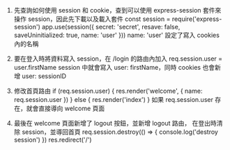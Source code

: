 1. 先查詢如何使用 session 和 cookie，查到可以使用 express-session 套件來操作 session，因此先下載以及載入套件
const session = require('express-session')
  app.use(session({
    secret: 'secret',
    resave: false,
    saveUninitialized: true,
    name: 'user'
}))
name: 'user' 設定了寫入 cookies 內的名稱

2. 要在登入時將資料寫入 session，在 /login 的路由內加入
req.session.user = user.firstName
session 中就會寫入 user:  firstName，同時 cookies 也會新增 user: sessionID

3. 修改首頁路由
if (req.session.user) {
    res.render('welcome', { name: req.session.user })
  } else {
    res.render('index')
  }
如果 req.session.user  存在，就會直接導向 welcome 頁面

4. 最後在 welcome 頁面新增了 logout 按鈕，並新增 logout 路由， 在登出時清除 session，並導回首頁 
req.session.destroy(() => {
    console.log('destroy session')
  })
  res.redirect('/')
